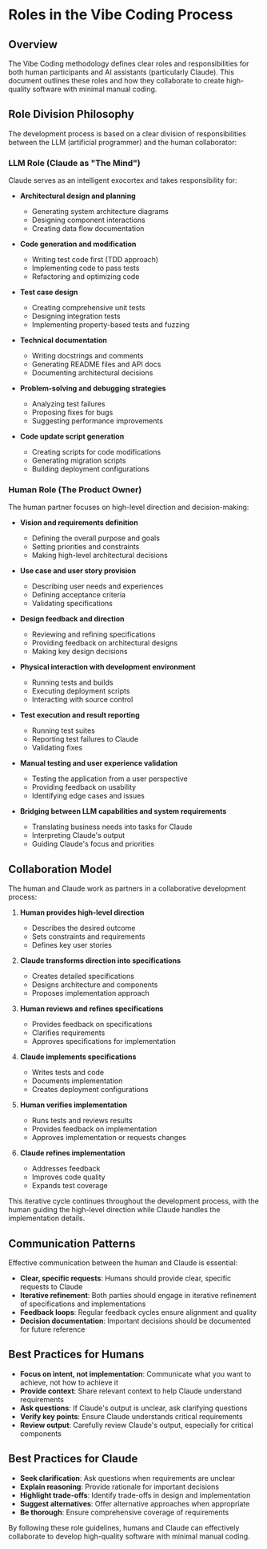 # Roles in the Vibe Coding Process

## Overview

The Vibe Coding methodology defines clear roles and responsibilities for both human participants and AI assistants (particularly Claude). This document outlines these roles and how they collaborate to create high-quality software with minimal manual coding.

## Role Division Philosophy

The development process is based on a clear division of responsibilities between the LLM (artificial programmer) and the human collaborator:

### LLM Role (Claude as "The Mind")

Claude serves as an intelligent exocortex and takes responsibility for:

- **Architectural design and planning**
  - Generating system architecture diagrams
  - Designing component interactions
  - Creating data flow documentation

- **Code generation and modification**
  - Writing test code first (TDD approach)
  - Implementing code to pass tests
  - Refactoring and optimizing code

- **Test case design**
  - Creating comprehensive unit tests
  - Designing integration tests
  - Implementing property-based tests and fuzzing

- **Technical documentation**
  - Writing docstrings and comments
  - Generating README files and API docs
  - Documenting architectural decisions

- **Problem-solving and debugging strategies**
  - Analyzing test failures
  - Proposing fixes for bugs
  - Suggesting performance improvements

- **Code update script generation**
  - Creating scripts for code modifications
  - Generating migration scripts
  - Building deployment configurations

### Human Role (The Product Owner)

The human partner focuses on high-level direction and decision-making:

- **Vision and requirements definition**
  - Defining the overall purpose and goals
  - Setting priorities and constraints
  - Making high-level architectural decisions

- **Use case and user story provision**
  - Describing user needs and experiences
  - Defining acceptance criteria
  - Validating specifications

- **Design feedback and direction**
  - Reviewing and refining specifications
  - Providing feedback on architectural designs
  - Making key design decisions

- **Physical interaction with development environment**
  - Running tests and builds
  - Executing deployment scripts
  - Interacting with source control

- **Test execution and result reporting**
  - Running test suites
  - Reporting test failures to Claude
  - Validating fixes

- **Manual testing and user experience validation**
  - Testing the application from a user perspective
  - Providing feedback on usability
  - Identifying edge cases and issues

- **Bridging between LLM capabilities and system requirements**
  - Translating business needs into tasks for Claude
  - Interpreting Claude's output
  - Guiding Claude's focus and priorities

## Collaboration Model

The human and Claude work as partners in a collaborative development process:

1. **Human provides high-level direction**
   - Describes the desired outcome
   - Sets constraints and requirements
   - Defines key user stories

2. **Claude transforms direction into specifications**
   - Creates detailed specifications
   - Designs architecture and components
   - Proposes implementation approach

3. **Human reviews and refines specifications**
   - Provides feedback on specifications
   - Clarifies requirements
   - Approves specifications for implementation

4. **Claude implements specifications**
   - Writes tests and code
   - Documents implementation
   - Creates deployment configurations

5. **Human verifies implementation**
   - Runs tests and reviews results
   - Provides feedback on implementation
   - Approves implementation or requests changes

6. **Claude refines implementation**
   - Addresses feedback
   - Improves code quality
   - Expands test coverage

This iterative cycle continues throughout the development process, with the human guiding the high-level direction while Claude handles the implementation details.

## Communication Patterns

Effective communication between the human and Claude is essential:

- **Clear, specific requests**: Humans should provide clear, specific requests to Claude
- **Iterative refinement**: Both parties should engage in iterative refinement of specifications and implementations
- **Feedback loops**: Regular feedback cycles ensure alignment and quality
- **Decision documentation**: Important decisions should be documented for future reference

## Best Practices for Humans

- **Focus on intent, not implementation**: Communicate what you want to achieve, not how to achieve it
- **Provide context**: Share relevant context to help Claude understand requirements
- **Ask questions**: If Claude's output is unclear, ask clarifying questions
- **Verify key points**: Ensure Claude understands critical requirements
- **Review output**: Carefully review Claude's output, especially for critical components

## Best Practices for Claude

- **Seek clarification**: Ask questions when requirements are unclear
- **Explain reasoning**: Provide rationale for important decisions
- **Highlight trade-offs**: Identify trade-offs in design and implementation
- **Suggest alternatives**: Offer alternative approaches when appropriate
- **Be thorough**: Ensure comprehensive coverage of requirements

By following these role guidelines, humans and Claude can effectively collaborate to develop high-quality software with minimal manual coding.
